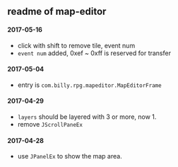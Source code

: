 ## readme of map-editor


#### 2017-05-16

- click with shift to remove tile, event num
- `event num` added, 0xef ~ 0xff is reserved for transfer 

#### 2017-05-04

- entry is `com.billy.rpg.mapeditor.MapEditorFrame`

#### 2017-04-29

- `layers` should be layered with 3 or more, now 1.
- remove `JScrollPaneEx`

#### 2017-04-28

- use `JPanelEx` to show the map area.


